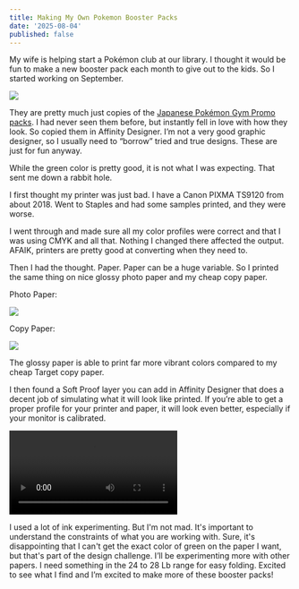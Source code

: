 ```yaml
---
title: Making My Own Pokemon Booster Packs
date: '2025-08-04'
published: false
---
```


My wife is helping start a Pokémon club at our library. I thought it would be fun to make a new booster pack each month to give out to the kids. So I started working on September.

![](/media/IMG_1865_Large.jpeg)

They are pretty much just copies of the [Japanese Pokémon Gym Promo packs](https://www.pokebeach.com/2025/07/lapras-ex-chikorita-hole-diggin-shovel-and-other-gym-promos-revealed-for-august-changes-to-promo-packs). I had never seen them before, but instantly fell in love with how they look. So copied them in Affinity Designer. I’m not a very good graphic designer, so I usually need to “borrow” tried and true designs. These are just for fun anyway.

While the green color is pretty good, it is not what I was expecting. That sent me down a rabbit hole.

I first thought my printer was just bad. I have a Canon PIXMA TS9120 from about 2018. Went to Staples and had some samples printed, and they were worse.

I went through and made sure all my color profiles were correct and that I was using CMYK and all that. Nothing I changed there affected the output. AFAIK, printers are pretty good at converting when they need to.

Then I had the thought. Paper. Paper can be a huge variable. So I printed the same thing on nice glossy photo paper and my cheap copy paper.

Photo Paper:

![](/media/Scan_1_Large.jpeg)

Copy Paper:

![](/media/Scan_2_Large.jpeg)

The glossy paper is able to print far more vibrant colors compared to my cheap Target copy paper.

I then found a Soft Proof layer you can add in Affinity Designer that does a decent job of simulating what it will look like printed. If you’re able to get a proper profile for your printer and paper, it will look even better, especially if your monitor is calibrated.

![Toggling soft proof adjustment layer in Affinity designer on and off showing a more muted green color when enabled](/media/soft-proof.mp4)

I used a lot of ink experimenting. But I'm not mad. It's important to understand the constraints of what you are working with. Sure, it's disappointing that I can't get the exact color of green on the paper I want, but that's part of the design challenge. I’ll be experimenting more with other papers. I need something in the 24 to 28 Lb range for easy folding. Excited to see what I find and I’m excited to make more of these booster packs!